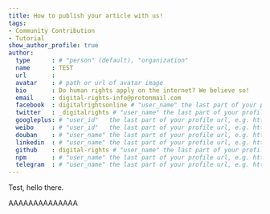 ```yaml
---
title: How to publish your article with us!
tags:
- Community Contribution
- Tutorial
show_author_profile: true
author:
  type      : # "person" (default), "organization"
  name      : TEST
  url       :
  avatar    : # path or url of avatar image
  bio       : Do human rights apply on the internet? We believe so!
  email     : digital-rights-info@protonmail.com
  facebook  : digitalrightsonline # "user_name" the last part of your profile url, e.g. https://www.facebook.com/user_name
  twitter   : _digitalrights # "user_name" the last part of your profile url, e.g. https://twitter.com/user_name
  googleplus: # "user_id"   the last part of your profile url, e.g. https://plus.google.com/u/0/user_id
  weibo     : # "user_id"   the last part of your profile url, e.g. https://www.weibo.com/user_id/profile?...
  douban    : # "user_name" the last part of your profile url, e.g. https://www.douban.com/people/user_name/
  linkedin  : # "user_name" the last part of your profile url, e.g. https://www.linkedin.com/in/user_name/
  github    : digital-rights # "user_name" the last part of your profile url, e.g. https://github.com/user_name
  npm       : # "user_name" the last part of your profile url, e.g. https://www.npmjs.com/~user_name
  telegram  : # "user_name" the last part of your profile url, e.g. https://t.me/user_name
---
```


Test, hello there.

AAAAAAAAAAAAAA
